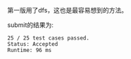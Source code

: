 第一版用了dfs，这也是最容易想到的方法。

submit的结果为:
```
25 / 25 test cases passed.
Status: Accepted
Runtime: 96 ms
```
